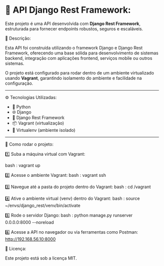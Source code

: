 # 🚀 API Django Rest Framework:

Este projeto é uma API desenvolvida com **Django Rest Framework**, estruturada para fornecer endpoints robustos, seguros e escaláveis.

📑 Descrição:

Esta API foi construída utilizando o framework Django e Django Rest Framework, oferecendo uma base sólida para desenvolvimento de sistemas backend, integração com aplicações frontend, serviços mobile ou outros sistemas.

O projeto está configurado para rodar dentro de um ambiente virtualizado usando **Vagrant**, garantindo isolamento do ambiente e facilidade na configuração.

---

⚙️ Tecnologias Utilizadas:

- 🐍 Python
- 🌐 Django
- 🔗 Django Rest Framework
- 📦 Vagrant (virtualização)
- 🔧 Virtualenv (ambiente isolado)

---

🚀 Como rodar o projeto:

1️⃣ Suba a máquina virtual com Vagrant:

bash : vagrant up

2️⃣ Acesse o ambiente Vagrant:
bash : vagrant ssh

3️⃣ Navegue até a pasta do projeto dentro do Vagrant:
bash : cd /vagrant

4️⃣ Ative o ambiente virtual (venv) dentro do Vagrant:
bash : source ~/envs/django_rest/venv/bin/activate

5️⃣ Rode o servidor Django:
bash : python manage.py runserver 0.0.0.0:8000 --noreload

6️⃣ Acesse a API no navegador ou via ferramentas como Postman:
http://192.168.56.10:8000

📄 Licença:

Este projeto está sob a licença MIT.
